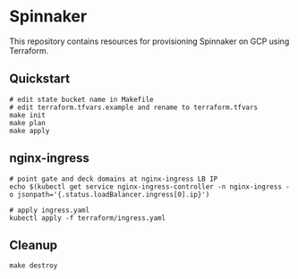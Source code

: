# Spinnaker

This repository contains resources for provisioning Spinnaker on GCP using Terraform.

## Quickstart

```
# edit state bucket name in Makefile
# edit terraform.tfvars.example and rename to terraform.tfvars
make init
make plan
make apply
```

## nginx-ingress

```
# point gate and deck domains at nginx-ingress LB IP
echo $(kubectl get service nginx-ingress-controller -n nginx-ingress -o jsonpath='{.status.loadBalancer.ingress[0].ip}')

# apply ingress.yaml
kubectl apply -f terraform/ingress.yaml
```

## Cleanup

```
make destroy
```